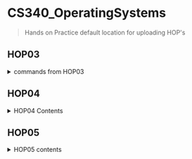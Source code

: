 # CS340_OperatingSystems

> Hands on Practice default location for uploading HOP's

## HOP03

<details>
    <summary>commands from HOP03</summary>

```BASH
echo echo Hello World! > HelloWorld.sh
bash HelloWorld.sh
export PATH=$PATH: ~/.CS340/HOP_Repository/HOP03
chmod +x HelloWorld.sh
HelloWorld.sh
```

```BASH
nano HelloWorld2.sh

#! /bin/bash
printf "%s\n" "Hello World!"
```

`{[ ctrl + o ][ enter ][ ctrl + x ]}`

```BASH
bash HelloWorld2.sh
```

```BASH
--git init CS340/HOP_Repository
--git add .
--git commit -m "HOP03 Submission For Thaddeus Thomas"
--> Commands for setting up the repository
```

</details>

## HOP04

<details>
    <summary>HOP04 Contents</summary>
</details>

## HOP05

<details>
    <summary>HOP05 contents</summary>
</details>
